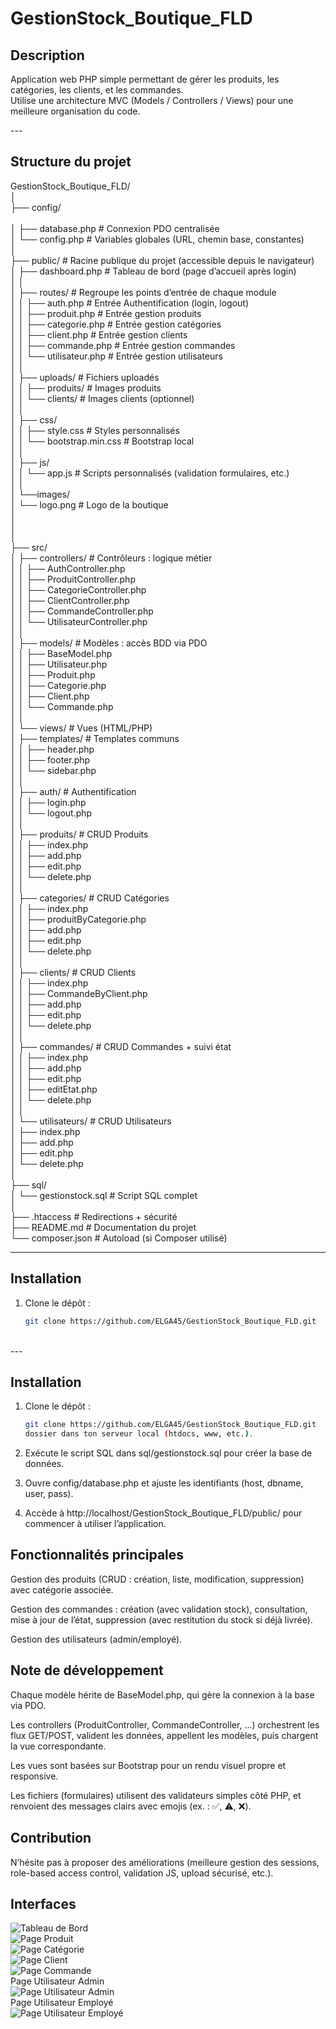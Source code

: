 <!-- Social Preview -->
<meta property="og:image" content="https://github.com/your-username.png" />
<meta property="og:description" content="Description attrayante de votre projet" />
<meta property="og:image" content="https://github.com/votre-username/GestionStock_Boutique_FLD/raw/main/social-preview.png" />

# GestionStock_Boutique_FLD

## Description
Application web PHP simple permettant de gérer les produits, les catégories, les clients, et les commandes.<br> Utilise une architecture MVC (Models / Controllers / Views) pour une meilleure organisation du code.<br>

---<br>

## Structure du projet

GestionStock_Boutique_FLD/<br>
│<br>
├── config/<br>                      
│   ├── database.php          # Connexion PDO centralisée<br>
│   └── config.php            # Variables globales (URL, chemin base, constantes)<br>
│<br>
├── public/                   # Racine publique du projet (accessible depuis le navigateur)<br>
│   ├── dashboard.php         # Tableau de bord (page d’accueil après login)<br>
│   │<br>
│   ├── routes/               # Regroupe les points d’entrée de chaque module<br>
│   │   ├── auth.php          # Entrée Authentification (login, logout)<br>
│   │   ├── produit.php       # Entrée gestion produits<br>
│   │   ├── categorie.php     # Entrée gestion catégories<br>
│   │   ├── client.php        # Entrée gestion clients<br>
│   │   ├── commande.php      # Entrée gestion commandes<br>
│   │   └── utilisateur.php   # Entrée gestion utilisateurs<br>
│   │<br>
│   ├── uploads/              # Fichiers uploadés<br>
│   │   ├── produits/         # Images produits<br>
│   │   └── clients/          # Images clients (optionnel)<br>
│   │<br>
│   ├── css/<br>
│   │   ├── style.css         # Styles personnalisés<br>
│   │   └── bootstrap.min.css # Bootstrap local<br>
│   │<br>
│   ├── js/<br>
│   │   └── app.js            # Scripts personnalisés (validation formulaires, etc.)<br>
│   │<br>
│   └──images/<br>
│       └── logo.png          # Logo de la boutique<br>
│ <br>
│<br>
│<br>
├── src/<br>
│   ├── controllers/          # Contrôleurs : logique métier<br>
│   │   ├── AuthController.php<br>
│   │   ├── ProduitController.php<br>
│   │   ├── CategorieController.php<br>
│   │   ├── ClientController.php<br>
│   │   ├── CommandeController.php<br>
│   │   └── UtilisateurController.php<br>
│   │<br>
│   ├── models/               # Modèles : accès BDD via PDO<br>
│   │   ├── BaseModel.php<br>
│   │   ├── Utilisateur.php<br>
│   │   ├── Produit.php<br>
│   │   ├── Categorie.php<br>
│   │   ├── Client.php<br>
│   │   └── Commande.php<br>
│   │<br>
│   └── views/                # Vues (HTML/PHP)<br>
│       ├── templates/        # Templates communs<br>
│       │   ├── header.php<br>
│       │   ├── footer.php<br>
│       │   └── sidebar.php<br>
│       │<br>
│       ├── auth/             # Authentification<br>
│       │   ├── login.php<br>
│       │   └── logout.php<br>
│       │<br>
│       ├── produits/         # CRUD Produits<br>
│       │   ├── index.php<br>
│       │   ├── add.php<br>
│       │   ├── edit.php<br>
│       │   └── delete.php<br>
│       │<br>
│       ├── categories/       # CRUD Catégories<br>
│       │   ├── index.php<br>
│       │   ├── produitByCategorie.php<br>
│       │   ├── add.php<br>
│       │   ├── edit.php<br>
│       │   └── delete.php<br>
│       │<br>
│       ├── clients/          # CRUD Clients<br>
│       │   ├── index.php<br>
│       │   ├── CommandeByClient.php<br>
│       │   ├── add.php<br>
│       │   ├── edit.php<br>
│       │   └── delete.php<br>
│       │<br>
│       ├── commandes/        # CRUD Commandes + suivi état<br>
│       │   ├── index.php<br>
│       │   ├── add.php<br>
│       │   ├── edit.php<br>
│       │   ├── editEtat.php<br>
│       │   └── delete.php<br>
│       │<br>
│       └── utilisateurs/     # CRUD Utilisateurs<br>
│           ├── index.php<br>
│           ├── add.php<br>
│           ├── edit.php<br>
│           └── delete.php<br>
│<br>
├── sql/<br>
│   └── gestionstock.sql      # Script SQL complet<br>
│<br>
├── .htaccess                 # Redirections + sécurité<br>
├── README.md                 # Documentation du projet<br>
└── composer.json             # Autoload (si Composer utilisé)<br>



---

##  Installation

1. Clone le dépôt : <br>
   ```bash
   git clone https://github.com/ELGA45/GestionStock_Boutique_FLD.git
<br>
---<br>

##  Installation

1. Clone le dépôt :
   ```bash
   git clone https://github.com/ELGA45/GestionStock_Boutique_FLD.git 
   dossier dans ton serveur local (htdocs, www, etc.).
2. Exécute le script SQL dans sql/gestionstock.sql pour créer la base de données.<br>

3. Ouvre config/database.php et ajuste les identifiants (host, dbname, user, pass).<br>

4. Accède à http://localhost/GestionStock_Boutique_FLD/public/ pour commencer à utiliser l’application.<br>

## Fonctionnalités principales

Gestion des produits (CRUD : création, liste, modification, suppression) avec catégorie associée.<br>

Gestion des commandes : création (avec validation stock), consultation, mise à jour de l’état, suppression (avec restitution du stock si déjà livrée).<br>

Gestion des utilisateurs (admin/employé).<br>

## Note de développement

Chaque modèle hérite de BaseModel.php, qui gère la connexion à la base via PDO.<br>

Les controllers (ProduitController, CommandeController, ...) orchestrent les flux GET/POST, valident les données, appellent les modèles, puis chargent la vue correspondante.<br>

Les vues sont basées sur Bootstrap pour un rendu visuel propre et responsive.<br>

Les fichiers (formulaires) utilisent des validateurs simples côté PHP, et renvoient des messages clairs avec emojis (ex. : ✅, ⚠️, ❌).<br>

## Contribution

N’hésite pas à proposer des améliorations (meilleure gestion des sessions, role-based access control, validation JS, upload sécurisé, etc.).<br>   

## Interfaces

![Tableau de Bord](imgReadme/1.png)<br>
![Page Produit](imgReadme/2.png)<br>
![Page Catégorie](imgReadme/3.png)<br>
![Page Client](imgReadme/4.png)<br>
![Page Commande ](imgReadme/5.png)<br>
Page Utilisateur Admin<br>
![Page Utilisateur Admin](imgReadme/6.png)<br>
Page Utilisateur Employé<br>
![Page Utilisateur Employé](imgReadme/7.png)<br>